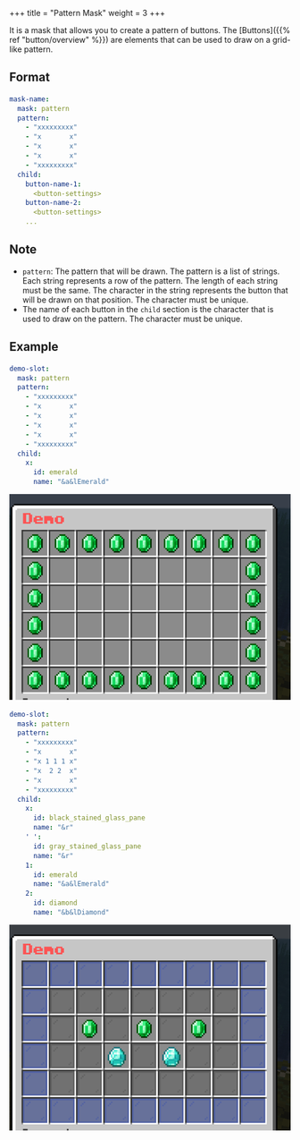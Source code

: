 +++
title = "Pattern Mask"
weight = 3
+++

It is a mask that allows you to create a pattern of buttons. The [Buttons]({{% ref "button/overview" %}}) are elements that can be used to draw on a grid-like pattern.

## Format

```yaml
mask-name:
  mask: pattern
  pattern:
    - "xxxxxxxxx"
    - "x       x"
    - "x       x"
    - "x       x"
    - "xxxxxxxxx"
  child:
    button-name-1:
      <button-settings>
    button-name-2:
      <button-settings>
    ...
```

## Note

* `pattern`: The pattern that will be drawn. The pattern is a list of strings. Each string represents a row of the pattern. The length of each string must be the same. The character in the string represents the button that will be drawn on that position. The character must be unique.
* The name of each button in the `child` section is the character that is used to draw on the pattern. The character must be unique.

## Example

```yaml
demo-slot:
  mask: pattern
  pattern:
    - "xxxxxxxxx"
    - "x       x"
    - "x       x"
    - "x       x"
    - "x       x"
    - "xxxxxxxxx"
  child:
    x:
      id: emerald
      name: "&a&lEmerald"
```

![Pattern 1](pattern-1.png)

```yaml
demo-slot:
  mask: pattern
  pattern:
    - "xxxxxxxxx"
    - "x       x"
    - "x 1 1 1 x"
    - "x  2 2  x"
    - "x       x"
    - "xxxxxxxxx"
  child:
    x:
      id: black_stained_glass_pane
      name: "&r"
    ' ':
      id: gray_stained_glass_pane
      name: "&r"
    1:
      id: emerald
      name: "&a&lEmerald"
    2:
      id: diamond
      name: "&b&lDiamond"
```

![Pattern 2](pattern-2.png)

